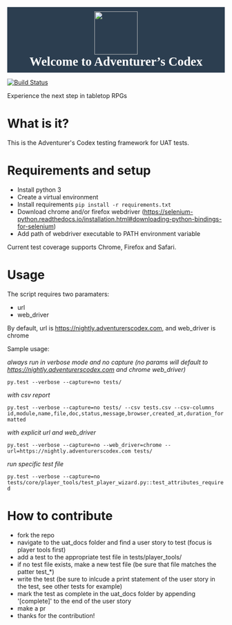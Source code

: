 <div style="background-color:#2c3e50;">
<h1 style="text-align: center; margin-top: 0.0em; margin-bottom: 0.5em; padding-bottom:0.3em; font-size: 29px; font-family: HelveticaNeue-Bold; page-break-inside: avoid; page-break-after: avoid; color: rgb(51, 51, 51); font-style: normal; color:white;">
<center><img class="tl-email-image" data-id="455053" height="100" src="https://adventurerscodex.com/images/logo-full-circle.png" style="padding-top: 10px; width: 100px; max-width: 100px;" width="100" /></center>
Welcome to Adventurer&rsquo;s&nbsp;Codex</h1>
</div>

[![Build Status](https://travis-ci.org/adventurerscodex/uat.svg?branch=master)](https://travis-ci.org/adventurerscodex/uat)

Experience the next step in tabletop RPGs

What is it?
===========
This is the Adventurer's Codex testing framework for UAT tests.

Requirements and setup
======================

* Install python 3
* Create a virtual environment
* Install requirements `pip install -r requirements.txt`
* Download chrome and/or firefox webdriver (https://selenium-python.readthedocs.io/installation.html#downloading-python-bindings-for-selenium)
* Add path of webdriver executable to PATH environment variable

Current test coverage supports Chrome, Firefox and Safari.

Usage
=====

The script requires two paramaters:

* url
* web_driver

By default, url is https://nightly.adventurerscodex.com, and web_driver is chrome

Sample usage:

*always run in verbose mode and no capture (no params will default to https://nightly.adventurerscodex.com and chrome web_driver)*

`py.test --verbose --capture=no tests/`

*with csv report*

`py.test --verbose --capture=no tests/ --csv tests.csv --csv-columns id,module,name,file,doc,status,message,browser,created_at,duration_formatted`

*with explicit url and web_driver*

`py.test --verbose --capture=no --web_driver=chrome --url=https://nightly.adventurerscodex.com tests/`

*run specific test file*

`py.test --verbose --capture=no tests/core/player_tools/test_player_wizard.py::test_attributes_required`

How to contribute
=================

* fork the repo
* navigate to the uat_docs folder and find a user story to test (focus is player tools first)
* add a test to the appropriate test file in tests/player_tools/
* if no test file exists, make a new test file (be sure that file matches the patter test_*)
* write the test (be sure to inlcude a print statement of the user story in the test, see other tests for example)
* mark the test as complete in the uat_docs folder by appending '[complete]' to the end of the user story
* make a pr
* thanks for the contribution!
